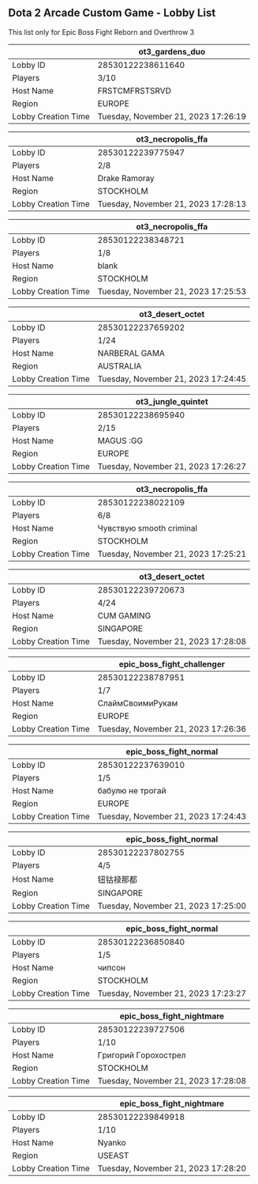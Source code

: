 ## Dota 2 Arcade Custom Game - Lobby List

This list only for Epic Boss Fight Reborn and Overthrow 3

|  | ot3_gardens_duo |
| ------ | ------ |
| Lobby ID | 28530122238611640 |
| Players | 3/10 |
| Host Name | FRSTCMFRSTSRVD |
| Region | EUROPE |
| Lobby Creation Time | Tuesday, November 21, 2023 17:26:19 |


|  | ot3_necropolis_ffa |
| ------ | ------ |
| Lobby ID | 28530122239775947 |
| Players | 2/8 |
| Host Name | Drake Ramoray |
| Region | STOCKHOLM |
| Lobby Creation Time | Tuesday, November 21, 2023 17:28:13 |


|  | ot3_necropolis_ffa |
| ------ | ------ |
| Lobby ID | 28530122238348721 |
| Players | 1/8 |
| Host Name | blank |
| Region | STOCKHOLM |
| Lobby Creation Time | Tuesday, November 21, 2023 17:25:53 |


|  | ot3_desert_octet |
| ------ | ------ |
| Lobby ID | 28530122237659202 |
| Players | 1/24 |
| Host Name | NARBERAL GAMA |
| Region | AUSTRALIA |
| Lobby Creation Time | Tuesday, November 21, 2023 17:24:45 |


|  | ot3_jungle_quintet |
| ------ | ------ |
| Lobby ID | 28530122238695940 |
| Players | 2/15 |
| Host Name | MAGUS :GG |
| Region | EUROPE |
| Lobby Creation Time | Tuesday, November 21, 2023 17:26:27 |


|  | ot3_necropolis_ffa |
| ------ | ------ |
| Lobby ID | 28530122238022109 |
| Players | 6/8 |
| Host Name | Чувствую smooth criminal |
| Region | STOCKHOLM |
| Lobby Creation Time | Tuesday, November 21, 2023 17:25:21 |


|  | ot3_desert_octet |
| ------ | ------ |
| Lobby ID | 28530122239720673 |
| Players | 4/24 |
| Host Name | CUM GAMING |
| Region | SINGAPORE |
| Lobby Creation Time | Tuesday, November 21, 2023 17:28:08 |


|  | epic_boss_fight_challenger |
| ------ | ------ |
| Lobby ID | 28530122238787951 |
| Players | 1/7 |
| Host Name | СлаймСвоимиРукам |
| Region | EUROPE |
| Lobby Creation Time | Tuesday, November 21, 2023 17:26:36 |


|  | epic_boss_fight_normal |
| ------ | ------ |
| Lobby ID | 28530122237639010 |
| Players | 1/5 |
| Host Name | бабулю не трогай |
| Region | EUROPE |
| Lobby Creation Time | Tuesday, November 21, 2023 17:24:43 |


|  | epic_boss_fight_normal |
| ------ | ------ |
| Lobby ID | 28530122237802755 |
| Players | 4/5 |
| Host Name | 钮钴禄那都 |
| Region | SINGAPORE |
| Lobby Creation Time | Tuesday, November 21, 2023 17:25:00 |


|  | epic_boss_fight_normal |
| ------ | ------ |
| Lobby ID | 28530122236850840 |
| Players | 1/5 |
| Host Name | чипсон |
| Region | STOCKHOLM |
| Lobby Creation Time | Tuesday, November 21, 2023 17:23:27 |


|  | epic_boss_fight_nightmare |
| ------ | ------ |
| Lobby ID | 28530122239727506 |
| Players | 1/10 |
| Host Name | Гpигopий Гopoxocтpeл |
| Region | STOCKHOLM |
| Lobby Creation Time | Tuesday, November 21, 2023 17:28:08 |


|  | epic_boss_fight_nightmare |
| ------ | ------ |
| Lobby ID | 28530122239849918 |
| Players | 1/10 |
| Host Name | Nyanko |
| Region | USEAST |
| Lobby Creation Time | Tuesday, November 21, 2023 17:28:20 |


